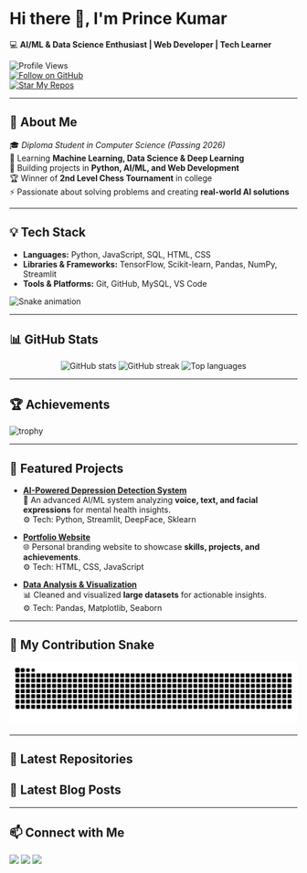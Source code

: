# Hi there 👋, I'm Prince Kumar  

💻 **AI/ML & Data Science Enthusiast | Web Developer | Tech Learner**  

![Profile Views](https://komarev.com/ghpvc/?username=Prince-git-hub-360&label=Profile%20Views&color=blue&style=flat)  
[![Follow on GitHub](https://img.shields.io/badge/Follow%20Me%20on-GitHub-blue?style=for-the-badge&logo=github)](https://github.com/Prince-git-hub-360)  
[![Star My Repos](https://img.shields.io/badge/⭐%20Star-My%20Repositories-yellow?style=for-the-badge&logo=github)](https://github.com/Prince-git-hub-360?tab=repositories)  

---

## 🚀 About Me
🎓 *Diploma Student in Computer Science (Passing 2026)*  
🌱 Learning **Machine Learning, Data Science & Deep Learning**  
🔭 Building projects in **Python, AI/ML, and Web Development**  
🏆 Winner of **2nd Level Chess Tournament** in college  
⚡ Passionate about solving problems and creating **real-world AI solutions**  

---

## 💡 Tech Stack
- **Languages:** Python, JavaScript, SQL, HTML, CSS  
- **Libraries & Frameworks:** TensorFlow, Scikit-learn, Pandas, NumPy, Streamlit  
- **Tools & Platforms:** Git, GitHub, MySQL, VS Code  

![Snake animation](https://github.com/Prince-git-hub-360/Prince-git-hub-360/blob/output/snake.gif)


---

## 📊 GitHub Stats
<p align="center">
  <img src="https://github-readme-stats.vercel.app/api?username=Prince-git-hub-360&show_icons=true&theme=tokyonight" alt="GitHub stats" />
  <img src="https://github-readme-streak-stats.herokuapp.com/?user=Prince-git-hub-360&theme=tokyonight" alt="GitHub streak" />
  <img src="https://github-readme-stats.vercel.app/api/top-langs/?username=Prince-git-hub-360&layout=compact&theme=tokyonight" alt="Top languages" />
</p>  

---

## 🏆 Achievements
![trophy](https://github-profile-trophy.vercel.app/?username=Prince-git-hub-360&theme=tokyonight&no-frame=true&margin-w=15)

---

## 📂 Featured Projects
- [**AI-Powered Depression Detection System**](https://github.com/Prince-git-hub-360/depression-detection)  
  🧠 An advanced AI/ML system analyzing **voice, text, and facial expressions** for mental health insights.  
  ⚙️ Tech: Python, Streamlit, DeepFace, Sklearn  

- [**Portfolio Website**](https://prince-git-hub-360.github.io/Portfolio/)  
  🌐 Personal branding website to showcase **skills, projects, and achievements**.  
  ⚙️ Tech: HTML, CSS, JavaScript  

- [**Data Analysis & Visualization**](#)  
  📊 Cleaned and visualized **large datasets** for actionable insights.  
  ⚙️ Tech: Pandas, Matplotlib, Seaborn  

---


## 🐍 My Contribution Snake

<picture>
  <source media="(prefers-color-scheme: dark)" srcset="https://raw.githubusercontent.com/Prince-git-hub-360/Prince-git-hub-360/output/github-snake-dark.svg" />
  
  <source media="(prefers-color-scheme: light)" srcset="https://raw.githubusercontent.com/Prince-git-hub-360/Prince-git-hub-360/output/github-snake.svg" />
  
  <img alt="github contribution grid snake animation" src="https://raw.githubusercontent.com/Prince-git-hub-360/Prince-git-hub-360/output/github-snake.svg" />
</picture>

---

## 📝 Latest Repositories
<!-- LATEST-REPOS:START -->
<!-- LATEST-REPOS:END -->

## 📝 Latest Blog Posts
<!-- BLOG-POST-LIST:START -->
<!-- BLOG-POST-LIST:END -->

---

## 📫 Connect with Me
<p align="left">
<a href="https://www.linkedin.com/in/prince-kumar-576544374" target="blank"><img src="https://skillicons.dev/icons?i=linkedin" /></a>
<a href="https://github.com/Prince-git-hub-360" target="blank"><img src="https://skillicons.dev/icons?i=github" /></a>
<a href="mailto:kumariafprince@gmail.com"><img src="https://skillicons.dev/icons?i=gmail" /></a>
</p>
